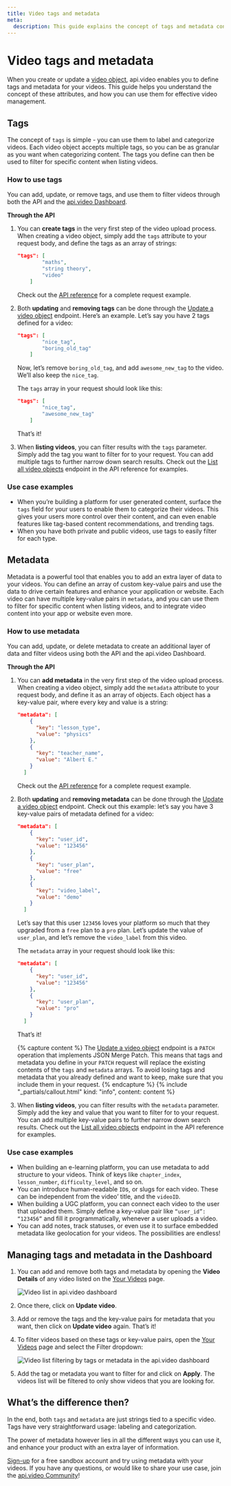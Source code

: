 ```yaml
---
title: Video tags and metadata
meta: 
  description: This guide explains the concept of tags and metadata connected to a video object, and different ways you can use them through the api.video dashboard and the API.
---
```


# Video tags and metadata

When you create or update a [video object](/vod/video-object), api.video enables you to define tags and metadata for your videos. This guide helps you understand the concept of these attributes, and how you can use them for effective video management.

## Tags

The concept of `tags` is simple - you can use them to label and categorize videos. Each video object accepts multiple tags, so you can be as granular as you want when categorizing content. The tags you define can then be used to filter for specific content when listing videos.

### How to use tags

You can add, update, or remove tags, and use them to filter videos through both the API and the [api.video Dashboard](https://dashboard.api.video/).

**Through the API**

1. You can **create tags** in the very first step of the video upload process. When creating a video object, simply add the `tags` attribute to your request body, and define the tags as an array of strings:
    
    ```json
    "tags": [
    		"maths",
    		"string theory",
    		"video"
    	]
    ```
    
    Check out the [API reference](/reference/api/Videos#create-a-video-object) for a complete request example.
    
2. Both **updating** and **removing tags** can be done through the [Update a video object](/reference/api/Videos#update-a-video-object) endpoint. Here’s an example. Let’s say you have 2 tags defined for a video:
    
    ```json
    "tags": [
    		"nice_tag",
    		"boring_old_tag"
    	]
    ```
    
    Now, let’s remove `boring_old_tag`, and add `awesome_new_tag` to the video. We’ll also keep the `nice_tag`. 
    
    The `tags` array in your request should look like this:
    
    ```json
    "tags": [
    		"nice_tag",
    		"awesome_new_tag"
    	]
    ```
    
    That’s it!
    
3. When **listing videos**, you can filter results with the `tags` parameter. Simply add the tag you want to filter for to your request. You can add multiple tags to further narrow down search results. Check out the [List all video objects](/reference/api/Videos#list-all-video-objects) endpoint in the API reference for examples.

### Use case examples

- When you’re building a platform for user generated content, surface the `tags` field for your users to enable them to categorize their videos. This gives your users more control over their content, and can even enable features like tag-based content recommendations, and trending tags.
- When you have both private and public videos, use tags to easily filter for each type.

## Metadata

Metadata is a powerful tool that enables you to add an extra layer of data to your videos. You can define an array of custom key-value pairs and use the data to drive certain features and enhance your application or website. Each video can have multiple key-value pairs in `metadata`, and you can use them to filter for specific content when listing videos, and to integrate video content into your app or website even more.

### How to use metadata

You can add, update, or delete metadata to create an additional layer of data and filter videos using both the API and the api.video Dashboard.

**Through the API**

1. You can **add metadata** in the very first step of the video upload process. When creating a video object, simply add the `metadata` attribute to your request body, and define it as an array of objects. Each object has a key-value pair, where every key and value is a string:
    
    ```json
    "metadata": [
        {
          "key": "lesson_type",
          "value": "physics"
        },
        {
          "key": "teacher_name",
          "value": "Albert E."
        }
      ]
    ```
    
    Check out the [API reference](/reference/api/Videos#create-a-video-object) for a complete request example.
    
2. Both **updating** and **removing metadata** can be done through the [Update a video object](/reference/api/Videos#update-a-video-object) endpoint. Check out this example: let’s say you have 3 key-value pairs of metadata defined for a video:
    
    ```json
    "metadata": [
        {
          "key": "user_id",
          "value": "123456"
        },
        {
          "key": "user_plan",
          "value": "free"
        },
        {
          "key": "video_label",
          "value": "demo"
        }
      ]
    ```
    
    Let’s say that this user `123456` loves your platform so much that they upgraded from a `free` plan to a `pro` plan. Let’s update the value of `user_plan`, and let’s remove the `video_label` from this video. 
    
    The `metadata` array in your request should look like this:
    
    ```json
    "metadata": [
        {
          "key": "user_id",
          "value": "123456"
        },
        {
          "key": "user_plan",
          "value": "pro"
        }
      ]
    ```
    
    That’s it!
    
    {% capture content %}
    The [Update a video object](/reference/api/Videos#create-a-video-object) endpoint is a `PATCH` operation that implements JSON Merge Patch. This means that tags and metadata you define in your `PATCH` request will replace the existing contents of the `tags` and `metadata` arrays. To avoid losing tags and metadata that you already defined and want to keep, make sure that you include them in your request.
    {% endcapture %}
    {% include "_partials/callout.html" kind: "info", content: content %}
    
3. When **listing videos**, you can filter results with the `metadata` parameter. Simply add the key and value that you want to filter for to your request. You can add multiple key-value pairs to further narrow down search results. Check out the [List all video objects](/reference/api/Videos#list-all-video-objects) endpoint in the API reference for examples.

### Use case examples

- When building an e-learning platform, you can use metadata to add structure to your videos. Think of keys like `chapter_index`, `lesson_number`, `difficulty_level`, and so on.
- You can introduce human-readable `ID`s, or slugs for each video. These can be independent from the video’ title, and the `videoID`.
- When building a UGC platform, you can connect each video to the user that uploaded them. Simply define a key-value pair like `“user_id”: “123456”` and fill it programmatically, whenever a user uploads a video.
- You can add notes, track statuses, or even use it to surface embedded metadata like geolocation for your videos. The possibilities are endless!

## Managing tags and metadata in the Dashboard

1. You can add and remove both tags and metadata by opening the **Video Details** of any video listed on the [Your Videos](https://dashboard.api.video/videos) page.
    
    ![Video list in api.video dashboard](/_assets/vod/tags-metadata/documentation-tag-meta-video-list.png)
    
2. Once there, click on **Update video**. 
3. Add or remove the tags and the key-value pairs for metadata that you want, then click on **Update video** again. That’s it!
4. To filter videos based on these tags or key-value pairs, open the [Your Videos](https://dashboard.api.video/videos) page and select the Filter dropdown:
    
    ![Video list filtering by tags or metadata in the api.video dashboard](/_assets/vod/tags-metadata/documentation-tag-meta-filtering.png)
    
5. Add the tag or metadata you want to filter for and click on **Apply**. The videos list will be filtered to only show videos that you are looking for.

## What’s the difference then?

In the end, both `tags` and `metadata` are just strings tied to a specific video. Tags have very straightforward usage: labeling and categorization. 

The power of metadata however lies in all the different ways you can use it, and enhance your product with an extra layer of information.

[Sign-up](https://dashboard.api.video/register) for a free sandbox account and try using metadata with your videos. If you have any questions, or would like to share your use case, join the [api.video Community](https://community.api.video/)!